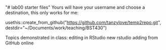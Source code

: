 "# lab00 starter files" 
Yours will have your username and choose a destination, this only works for me:

 usethis::create_from_github("https://github.com/tanzylove/temp2repo.git", destdir="~/Documents/work/teaching/BST430")
 
Topics demonstrated in class:
editing in RStudio
new rstudio 
adding from GitHub online
